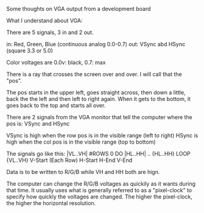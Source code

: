 Some thoughts on VGA output from a development board

What I understand about VGA:

There are 5 signals, 3 in and 2 out.

in: Red, Green, Blue (continuous analog 0.0-0.7)
out: VSync abd HSync (square 3.3 or 5.0)

Color voltages are 0.0v: black, 0.7: max

There is a ray that crosses the screen over and over. I will call that the "pos".

The pos starts in the upper left, goes straight across, then down a little, back the the left and then left to right again.
When it gets to the bottom, it goes back to the top and starts all over.

There are 2 signals from the VGA monitor that tell the computer where the pos is: VSync and HSync

VSync is high when the row pos is in the visible range (left to right)
HSync is high when the col pos is in the visible range (top to bottom)

The signals go like this:
|VL..VH| #ROWS 0 DO |HL..HH| .. {HL..HH} LOOP {VL..VH}
 V-Start (Each Row)  H-Start     H-End         V-End


Data is to be written to R/G/B while VH and HH  both are hign.

The computer can change the R/G/B voltages as quickily as it wants during that time. It usually uses what is generally referred to as a "pixel-clock" to specify how quickly the voltages are changed. The higher the pixel-clock, the higher the horizontal resolution.
